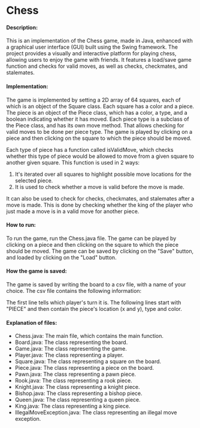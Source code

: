 # Chess

#### Description:

This is an implementation of the Chess game, made in Java,
enhanced with a graphical user interface (GUI) built using
the Swing framework. The project provides a visually and interactive
platform for playing chess, allowing users to enjoy the game
with friends. It features a load/save game function and checks for
valid moves, as well as checks, checkmates, and stalemates.

#### Implementation:

The game is implemented by setting a 2D array of 64 squares, each
of which is an object of the Square class. Each square has a color
and a piece. The piece is an object of the Piece class, which has
a color, a type, and a boolean indicating whether it has moved.
Each piece type is a subclass of the Piece class, and has its own
move method. That allows checking for valid moves to be done per 
piece type. The game is played by clicking on a piece and then
clicking on the square to which the piece should be moved.

Each type of piece has a function called isValidMove, which checks
whether this type of piece would be allowed to move from a given
square to another given square. This function is used in 2 ways:

1. It's iterated over all squares to highlight possible move locations for the selected piece.
2. It is used to check whether a move is valid before the move is made.

It can also be used to check for checks, checkmates, and stalemates after
a move is made. This is done by checking whether the king of the player
who just made a move is in a valid move for another piece.

#### How to run:

To run the game, run the Chess.java file. The game can be played
by clicking on a piece and then clicking on the square to which
the piece should be moved. The game can be saved by clicking on
the "Save" button, and loaded by clicking on the "Load" button.

#### How the game is saved:

The game is saved by writing the board to a csv file, with a name of
your choice. The csv file contains the following information:

The first line tells which player's turn it is. The following lines start
with "PIECE" and then contain the piece's location (x and y), type and color.

#### Explanation of files:

- Chess.java: The main file, which contains the main function.
- Board.java: The class representing the board.
- Game.java: The class representing the game.
- Player.java: The class representing a player.
- Square.java: The class representing a square on the board.
- Piece.java: The class representing a piece on the board.
- Pawn.java: The class representing a pawn piece.
- Rook.java: The class representing a rook piece.
- Knight.java: The class representing a knight piece.
- Bishop.java: The class representing a bishop piece.
- Queen.java: The class representing a queen piece.
- King.java: The class representing a king piece.
- IllegalMoveException.java: The class representing an illegal move exception.